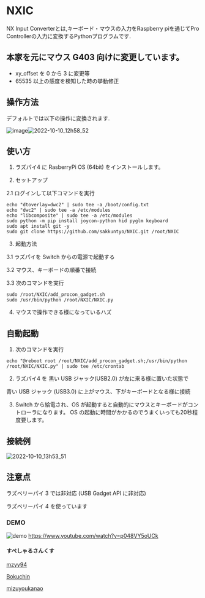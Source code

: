 # NXIC
NX Input Converterとは,キーボード・マウスの入力をRaspberry piを通じてPro Controllerの入力に変換するPythonプログラムです.
<!-- マウスの動きでジャイロ操作の他,ボトル・パブロ用の連打も実装しています. -->

## 本家を元にマウス G403 向けに変更しています。
- xy_offset を 0 から 3 に変更等
- 65535 以上の感度を検知した時の挙動修正

## 操作方法
デフォルトでは以下の操作に変換されます.

![image](https://user-images.githubusercontent.com/20591351/194798467-49783a53-4885-420e-9c14-cc8621d646ff.png)![2022-10-10_12h58_52](https://user-images.githubusercontent.com/20591351/194797893-f78976f2-d0f7-45a0-a9e1-5deb4ae73451.png)

## 使い方
1. ラズパイ4 に RasberryPi OS (64bit) をインストールします。

2. セットアップ

2.1 ログインして以下コマンドを実行
```
echo "dtoverlay=dwc2" | sudo tee -a /boot/config.txt
echo "dwc2" | sudo tee -a /etc/modules
echo "libcomposite" | sudo tee -a /etc/modules
sudo python -m pip install joycon-python hid pyglm keyboard
sudo apt install git -y
sudo git clone https://github.com/sakkuntyo/NXIC.git /root/NXIC
```

3. 起動方法

3.1 ラズパイを Switch からの電源で起動する

3.2 マウス、キーボードの順番で接続

3.3 次のコマンドを実行
```
sudo /root/NXIC/add_procon_gadget.sh
sudo /usr/bin/python /root/NXIC/NXIC.py
```
4. マウスで操作できる様になっているハズ

## 自動起動
1. 次のコマンドを実行
```
echo "@reboot root /root/NXIC/add_procon_gadget.sh;/usr/bin/python /root/NXIC/NXIC.py" | sudo tee /etc/crontab
```

2. ラズパイ4 を 黒い USB ジャック(USB2.0) が左に来る様に置いた状態で

青い USB ジャック (USB3.0) に上がマウス、下がキーボードとなる様に接続

3. Switch から給電され、OS が起動すると自動的にマウスとキーボードがコントローラになります。
OS の起動に時間がかかるのでうまくいっても20秒程度要します。

## 接続例
![2022-10-10_13h53_51](https://user-images.githubusercontent.com/20591351/194801434-8db6e71b-c764-47fd-9e91-8558aec67ea0.png)

## 注意点
ラズベリーパイ 3 では非対応 (USB Gadget API に非対応)

ラズベリーパイ 4 を使っています

### DEMO
![demo](https://github.com/sakkuntyo/NXIC/blob/main/nxic-sakkuntyo.gif)
https://www.youtube.com/watch?v=p048VY5oUCk
#### すぺしゃるさんくす
[mzyy94](https://www.mzyy94.com/blog/2020/03/20/nintendo-switch-pro-controller-usb-gadget/)

[Bokuchin](https://qiita.com/Bokuchin/items/7fee2c6a04c97dde29b4)

[mizuyoukanao](https://note.com/gamewagashi/n/n47ee6a6cf337)
